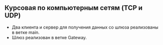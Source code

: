 ## Курсовая по компьютерным сетям (TCP и UDP)

* Два клиента и сервер для получения данных со шлюза реализованы в ветке main.
* Шлюз реализован в ветке Gateway.
